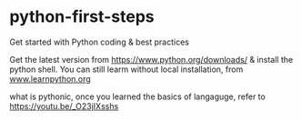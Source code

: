 # python-first-steps
Get started with Python coding &amp; best practices

Get the latest version from https://www.python.org/downloads/ & install the python shell. You can still learm without local installation, from www.learnpython.org


what is pythonic, once you learned the basics of langaguge, refer to https://youtu.be/_O23jIXsshs
